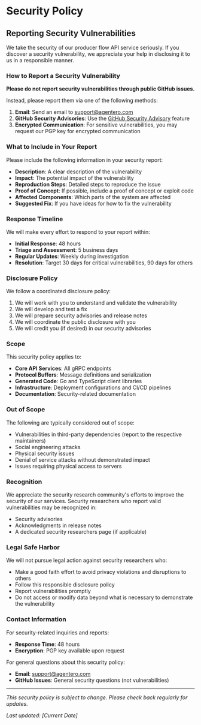 # Security Policy

## Reporting Security Vulnerabilities

We take the security of our producer flow API service seriously. If you discover a security vulnerability, we appreciate your help in disclosing it to us in a responsible manner.

### How to Report a Security Vulnerability

**Please do not report security vulnerabilities through public GitHub issues.**

Instead, please report them via one of the following methods:

1. **Email**: Send an email to [support@agentero.com](mailto:support@agentero.com)
2. **GitHub Security Advisories**: Use the [GitHub Security Advisory](https://github.com/yourusername/producerflowapi/security/advisories/new) feature
3. **Encrypted Communication**: For sensitive vulnerabilities, you may request our PGP key for encrypted communication

### What to Include in Your Report

Please include the following information in your security report:

- **Description**: A clear description of the vulnerability
- **Impact**: The potential impact of the vulnerability
- **Reproduction Steps**: Detailed steps to reproduce the issue
- **Proof of Concept**: If possible, include a proof of concept or exploit code
- **Affected Components**: Which parts of the system are affected
- **Suggested Fix**: If you have ideas for how to fix the vulnerability

### Response Timeline

We will make every effort to respond to your report within:

- **Initial Response**: 48 hours
- **Triage and Assessment**: 5 business days
- **Regular Updates**: Weekly during investigation
- **Resolution**: Target 30 days for critical vulnerabilities, 90 days for others

### Disclosure Policy

We follow a coordinated disclosure policy:

1. We will work with you to understand and validate the vulnerability
2. We will develop and test a fix
3. We will prepare security advisories and release notes
4. We will coordinate the public disclosure with you
5. We will credit you (if desired) in our security advisories

### Scope

This security policy applies to:

- **Core API Services**: All gRPC endpoints
- **Protocol Buffers**: Message definitions and serialization
- **Generated Code**: Go and TypeScript client libraries
- **Infrastructure**: Deployment configurations and CI/CD pipelines
- **Documentation**: Security-related documentation

### Out of Scope

The following are typically considered out of scope:

- Vulnerabilities in third-party dependencies (report to the respective maintainers)
- Social engineering attacks
- Physical security issues
- Denial of service attacks without demonstrated impact
- Issues requiring physical access to servers

### Recognition

We appreciate the security research community's efforts to improve the security of our services. Security researchers who report valid vulnerabilities may be recognized in:

- Security advisories
- Acknowledgments in release notes
- A dedicated security researchers page (if applicable)

### Legal Safe Harbor

We will not pursue legal action against security researchers who:

- Make a good faith effort to avoid privacy violations and disruptions to others
- Follow this responsible disclosure policy
- Report vulnerabilities promptly
- Do not access or modify data beyond what is necessary to demonstrate the vulnerability

### Contact Information

For security-related inquiries and reports:

- **Response Time**: 48 hours
- **Encryption**: PGP key available upon request

For general questions about this security policy:

- **Email**: [support@agentero.com](mailto:support@agentero.com)
- **GitHub Issues**: General security questions (not vulnerabilities)

---

*This security policy is subject to change. Please check back regularly for updates.*

*Last updated: [Current Date]* 